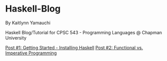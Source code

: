 # Haskell-Blog

By Kaitlynn Yamauchi

Haskell Blog/Tutorial for CPSC 543 - Programming Languages @ Chapman University

[Post #1: Getting Started - Installing Haskell](https://github.com/klkyamauchi/Haskell-Blog/blob/main/P1-GettingStarted.md)
[Post #2: Functional vs. Imperative Programming](https://github.com/klkyamauchi/Haskell-Blog/blob/main/P2-FunctionalAndImperativeProgramming.md)
